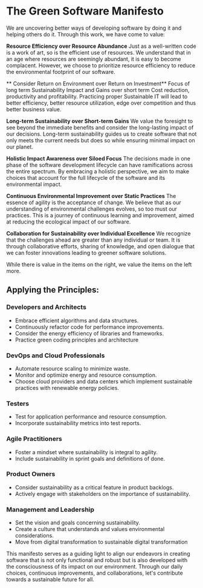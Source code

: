 # The Green Software Manifesto

We are uncovering better ways of developing software by doing it and helping others do it. Through this work, we have come to value:

**Resource Efficiency over Resource Abundance**
Just as a well-written code is a work of art, so is the efficient use of resources. We understand that in an age where resources are seemingly abundant, it is easy to become complacent. However, we choose to prioritize resource efficiency to reduce the environmental footprint of our software.

** Consider Return on Environment over Return on Investment**
Focus of long term Sustainability Impact and Gains over short term Cost reduction, productivity and profitability. Practicing proper Sustainable IT will lead to better efficiency, better resource utilization, edge over competition and thus better business value.

**Long-term Sustainability over Short-term Gains**
We value the foresight to see beyond the immediate benefits and consider the long-lasting impact of our decisions. Long-term sustainability guides us to create software that not only meets the current needs but does so while ensuring minimal impact on our planet.

**Holistic Impact Awareness over Siloed Focus**
The decisions made in one phase of the software development lifecycle can have ramifications across the entire spectrum. By embracing a holistic perspective, we aim to make choices that account for the full lifecycle of the software and its environmental impact.

**Continuous Environmental Improvement over Static Practices**
The essence of agility is the acceptance of change. We believe that as our understanding of environmental challenges evolves, so too must our practices. This is a journey of continuous learning and improvement, aimed at reducing the ecological impact of our software.

**Collaboration for Sustainability over Individual Excellence**
We recognize that the challenges ahead are greater than any individual or team. It is through collaborative efforts, sharing of knowledge, and open dialogue that we can foster innovations leading to greener software solutions.

While there is value in the items on the right, we value the items on the left more.

## Applying the Principles:

### Developers and Architects
- Embrace efficient algorithms and data structures.
- Continuously refactor code for performance improvements.
- Consider the energy efficiency of libraries and frameworks.
- Practice green coding principles and architecture

### DevOps and Cloud Professionals
- Automate resource scaling to minimize waste.
- Monitor and optimize energy and resource consumption.
- Choose cloud providers and data centers which implement sustainable practices with renewable energy policies.

### Testers
- Test for application performance and resource consumption.
- Incorporate sustainability metrics into test reports.

### Agile Practitioners
- Foster a mindset where sustainability is integral to agility.
- Include sustainability in sprint goals and definitions of done.

### Product Owners
- Consider sustainability as a critical feature in product backlogs.
- Actively engage with stakeholders on the importance of sustainability.

### Management and Leadership
- Set the vision and goals concerning sustainability.
- Create a culture that understands and values environmental considerations.
- Move from digital transformation to sustainable digital transformation

This manifesto serves as a guiding light to align our endeavors in creating software that is not only functional and robust but is also developed with the consciousness of its impact on our environment. Through our daily choices, continuous improvements, and collaborations, let's contribute towards a sustainable future for all.
